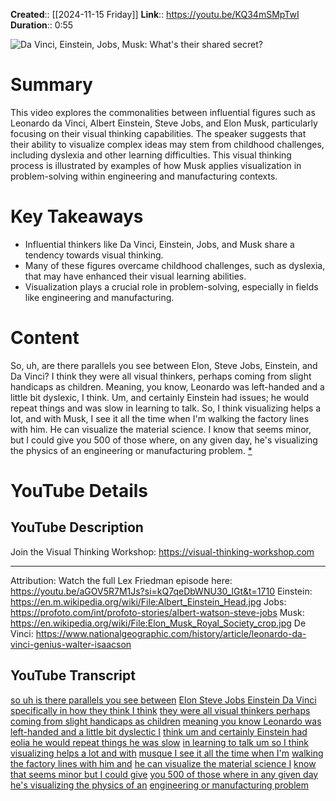 **Created**:: [[2024-11-15 Friday]]
**Link**:: https://youtu.be/KQ34mSMpTwI
**Duration**:: 0:55

![Da Vinci, Einstein, Jobs, Musk: What's their shared secret?](https://youtu.be/KQ34mSMpTwI)

# Summary
This video explores the commonalities between influential figures such as Leonardo da Vinci, Albert Einstein, Steve Jobs, and Elon Musk, particularly focusing on their visual thinking capabilities. The speaker suggests that their ability to visualize complex ideas may stem from childhood challenges, including dyslexia and other learning difficulties. This visual thinking process is illustrated by examples of how Musk applies visualization in problem-solving within engineering and manufacturing contexts.

# Key Takeaways
- Influential thinkers like Da Vinci, Einstein, Jobs, and Musk share a tendency towards visual thinking.
- Many of these figures overcame childhood challenges, such as dyslexia, that may have enhanced their visual learning abilities.
- Visualization plays a crucial role in problem-solving, especially in fields like engineering and manufacturing.

# Content
So, uh, are there parallels you see between Elon, Steve Jobs, Einstein, and Da Vinci? I think they were all visual thinkers, perhaps coming from slight handicaps as children. Meaning, you know, Leonardo was left-handed and a little bit dyslexic, I think. Um, and certainly Einstein had issues; he would repeat things and was slow in learning to talk. So, I think visualizing helps a lot, and with Musk, I see it all the time when I'm walking the factory lines with him. He can visualize the material science. I know that seems minor, but I could give you 500 of those where, on any given day, he's visualizing the physics of an engineering or manufacturing problem. [* ](https://youtu.be/KQ34mSMpTwI?t=0)

# YouTube Details

## YouTube Description

Join the Visual Thinking Workshop: https://visual-thinking-workshop.com

---------

Attribution:
Watch the full Lex Friedman episode here: https://youtu.be/aGOV5R7M1Js?si=kQ7qeDbWNU30_lGt&t=1710
Einstein: https://en.m.wikipedia.org/wiki/File:Albert_Einstein_Head.jpg
Jobs: https://profoto.com/int/profoto-stories/albert-watson-steve-jobs
Musk: https://en.wikipedia.org/wiki/File:Elon_Musk_Royal_Society_crop.jpg
De Vinci: https://www.nationalgeographic.com/history/article/leonardo-da-vinci-genius-walter-isaacson

## YouTube Transcript

[so uh is there parallels you see between](https://youtu.be/KQ34mSMpTwI?t=0) [Elon Steve Jobs Einstein Da Vinci](https://youtu.be/KQ34mSMpTwI?t=2) [specifically in how they think I think](https://youtu.be/KQ34mSMpTwI?t=6) [they were all visual thinkers perhaps](https://youtu.be/KQ34mSMpTwI?t=10) [coming from slight handicaps as children](https://youtu.be/KQ34mSMpTwI?t=12) [meaning you know Leonardo was](https://youtu.be/KQ34mSMpTwI?t=14) [left-handed and a little bit dyslectic I](https://youtu.be/KQ34mSMpTwI?t=16) [think um and certainly Einstein had](https://youtu.be/KQ34mSMpTwI?t=19) [eolia he would repeat things he was slow](https://youtu.be/KQ34mSMpTwI?t=23) [in learning to talk um so I think](https://youtu.be/KQ34mSMpTwI?t=26) [visualizing helps a lot and with](https://youtu.be/KQ34mSMpTwI?t=29) [musque I see it all the time when I'm](https://youtu.be/KQ34mSMpTwI?t=33) [walking the factory lines with him and](https://youtu.be/KQ34mSMpTwI?t=36) [he can visualize the material science I](https://youtu.be/KQ34mSMpTwI?t=38) [know that seems minor but I could give](https://youtu.be/KQ34mSMpTwI?t=40) [you 500 of those where in any given day](https://youtu.be/KQ34mSMpTwI?t=42) [he's visualizing the physics of an](https://youtu.be/KQ34mSMpTwI?t=47) [engineering or manufacturing problem](https://youtu.be/KQ34mSMpTwI?t=51) 


